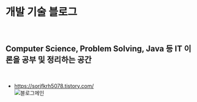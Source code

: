 <h1>개발 기술 블로그</h1><br>
<h2>Computer Science, Problem Solving, Java 등 IT 이론을 공부 및 정리하는 공간</h2><br>

* <https://sorjfkrh5078.tistory.com/><br>
![블로그메인](https://user-images.githubusercontent.com/53072057/124346896-66fd3f80-dc1c-11eb-814a-f4e8a7d2b379.JPG)

